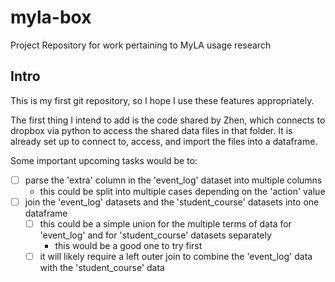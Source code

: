 # myla-box
Project Repository for work pertaining to MyLA usage research

## Intro
This is my first git repository, so I hope I use these features appropriately.

The first thing I intend to add is the code shared by Zhen, which connects to dropbox via python to access the shared data files in that folder.
It is already set up to connect to, access, and import the files into a dataframe.

Some important upcoming tasks would be to:
- [ ] parse the 'extra' column in the 'event_log' dataset into multiple columns
  - this could be split into multiple cases depending on the 'action' value
- [ ] join the 'event_log' datasets and the 'student_course' datasets into one dataframe
  - [ ] this could be a simple union for the multiple terms of data for 'event_log' and for 'student_course' datasets separately
    - this would be a good one to try first
  - [ ] it will likely require a left outer join to combine the 'event_log' data with the 'student_course' data
